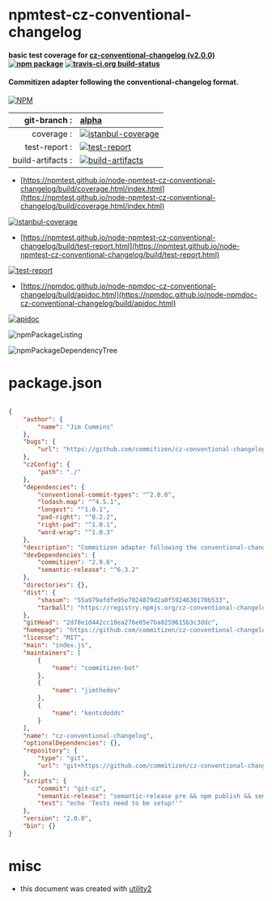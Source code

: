 # npmtest-cz-conventional-changelog

#### basic test coverage for  [cz-conventional-changelog (v2.0.0)](https://github.com/commitizen/cz-conventional-changelog)  [![npm package](https://img.shields.io/npm/v/npmtest-cz-conventional-changelog.svg?style=flat-square)](https://www.npmjs.org/package/npmtest-cz-conventional-changelog) [![travis-ci.org build-status](https://api.travis-ci.org/npmtest/node-npmtest-cz-conventional-changelog.svg)](https://travis-ci.org/npmtest/node-npmtest-cz-conventional-changelog)

#### Commitizen adapter following the conventional-changelog format.

[![NPM](https://nodei.co/npm/cz-conventional-changelog.png?downloads=true&downloadRank=true&stars=true)](https://www.npmjs.com/package/cz-conventional-changelog)

| git-branch : | [alpha](https://github.com/npmtest/node-npmtest-cz-conventional-changelog/tree/alpha)|
|--:|:--|
| coverage : | [![istanbul-coverage](https://npmtest.github.io/node-npmtest-cz-conventional-changelog/build/coverage.badge.svg)](https://npmtest.github.io/node-npmtest-cz-conventional-changelog/build/coverage.html/index.html)|
| test-report : | [![test-report](https://npmtest.github.io/node-npmtest-cz-conventional-changelog/build/test-report.badge.svg)](https://npmtest.github.io/node-npmtest-cz-conventional-changelog/build/test-report.html)|
| build-artifacts : | [![build-artifacts](https://npmtest.github.io/node-npmtest-cz-conventional-changelog/glyphicons_144_folder_open.png)](https://github.com/npmtest/node-npmtest-cz-conventional-changelog/tree/gh-pages/build)|

- [https://npmtest.github.io/node-npmtest-cz-conventional-changelog/build/coverage.html/index.html](https://npmtest.github.io/node-npmtest-cz-conventional-changelog/build/coverage.html/index.html)

[![istanbul-coverage](https://npmtest.github.io/node-npmtest-cz-conventional-changelog/build/screenCapture.buildCi.browser.%252Ftmp%252Fbuild%252Fcoverage.lib.html.png)](https://npmtest.github.io/node-npmtest-cz-conventional-changelog/build/coverage.html/index.html)

- [https://npmtest.github.io/node-npmtest-cz-conventional-changelog/build/test-report.html](https://npmtest.github.io/node-npmtest-cz-conventional-changelog/build/test-report.html)

[![test-report](https://npmtest.github.io/node-npmtest-cz-conventional-changelog/build/screenCapture.buildCi.browser.%252Ftmp%252Fbuild%252Ftest-report.html.png)](https://npmtest.github.io/node-npmtest-cz-conventional-changelog/build/test-report.html)

- [https://npmdoc.github.io/node-npmdoc-cz-conventional-changelog/build/apidoc.html](https://npmdoc.github.io/node-npmdoc-cz-conventional-changelog/build/apidoc.html)

[![apidoc](https://npmdoc.github.io/node-npmdoc-cz-conventional-changelog/build/screenCapture.buildCi.browser.%252Ftmp%252Fbuild%252Fapidoc.html.png)](https://npmdoc.github.io/node-npmdoc-cz-conventional-changelog/build/apidoc.html)

![npmPackageListing](https://npmtest.github.io/node-npmtest-cz-conventional-changelog/build/screenCapture.npmPackageListing.svg)

![npmPackageDependencyTree](https://npmtest.github.io/node-npmtest-cz-conventional-changelog/build/screenCapture.npmPackageDependencyTree.svg)



# package.json

```json

{
    "author": {
        "name": "Jim Cummins"
    },
    "bugs": {
        "url": "https://github.com/commitizen/cz-conventional-changelog/issues"
    },
    "czConfig": {
        "path": "./"
    },
    "dependencies": {
        "conventional-commit-types": "^2.0.0",
        "lodash.map": "^4.5.1",
        "longest": "^1.0.1",
        "pad-right": "^0.2.2",
        "right-pad": "^1.0.1",
        "word-wrap": "^1.0.3"
    },
    "description": "Commitizen adapter following the conventional-changelog format.",
    "devDependencies": {
        "commitizen": "2.9.6",
        "semantic-release": "^6.3.2"
    },
    "directories": {},
    "dist": {
        "shasum": "55a979afdfe95e7024879d2a0f5924630170b533",
        "tarball": "https://registry.npmjs.org/cz-conventional-changelog/-/cz-conventional-changelog-2.0.0.tgz"
    },
    "gitHead": "2d78e1d442cc18ea276e05e7ba8259615b3c3ddc",
    "homepage": "https://github.com/commitizen/cz-conventional-changelog",
    "license": "MIT",
    "main": "index.js",
    "maintainers": [
        {
            "name": "commitizen-bot"
        },
        {
            "name": "jimthedev"
        },
        {
            "name": "kentcdodds"
        }
    ],
    "name": "cz-conventional-changelog",
    "optionalDependencies": {},
    "repository": {
        "type": "git",
        "url": "git+https://github.com/commitizen/cz-conventional-changelog.git"
    },
    "scripts": {
        "commit": "git-cz",
        "semantic-release": "semantic-release pre && npm publish && semantic-release post",
        "test": "echo 'Tests need to be setup!'"
    },
    "version": "2.0.0",
    "bin": {}
}
```



# misc
- this document was created with [utility2](https://github.com/kaizhu256/node-utility2)
